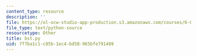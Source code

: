 ```yaml
---
content_type: resource
description: ''
file: https://ol-ocw-studio-app-production.s3.amazonaws.com/courses/6-006-introduction-to-algorithms-fall-2011/7f7ba1c1c85b1ec4bd58965bfe791489_bst.py
file_type: text/python-source
resourcetype: Other
title: bst.py
uid: 7f7ba1c1-c85b-1ec4-bd58-965bfe791489
---
```

